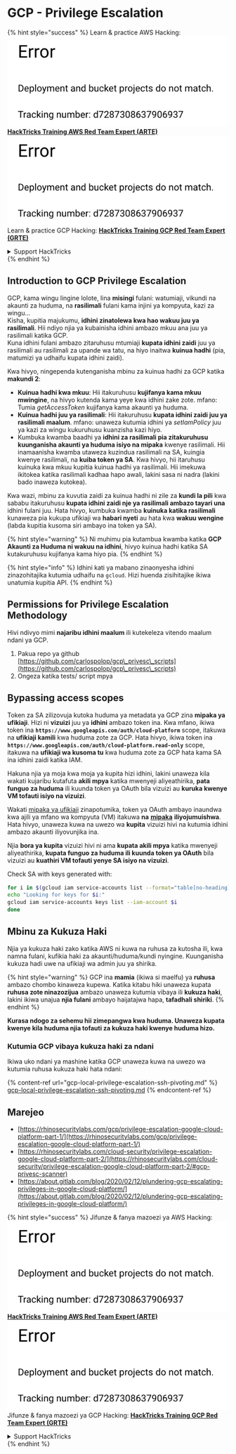 # GCP - Privilege Escalation

{% hint style="success" %}
Learn & practice AWS Hacking:<img src="../../../.gitbook/assets/image (1) (1).png" alt="" data-size="line">[**HackTricks Training AWS Red Team Expert (ARTE)**](https://training.hacktricks.xyz/courses/arte)<img src="../../../.gitbook/assets/image (1) (1).png" alt="" data-size="line">\
Learn & practice GCP Hacking: <img src="../../../.gitbook/assets/image (2).png" alt="" data-size="line">[**HackTricks Training GCP Red Team Expert (GRTE)**<img src="../../../.gitbook/assets/image (2).png" alt="" data-size="line">](https://training.hacktricks.xyz/courses/grte)

<details>

<summary>Support HackTricks</summary>

* Check the [**subscription plans**](https://github.com/sponsors/carlospolop)!
* **Join the** 💬 [**Discord group**](https://discord.gg/hRep4RUj7f) or the [**telegram group**](https://t.me/peass) or **follow** us on **Twitter** 🐦 [**@hacktricks\_live**](https://twitter.com/hacktricks\_live)**.**
* **Share hacking tricks by submitting PRs to the** [**HackTricks**](https://github.com/carlospolop/hacktricks) and [**HackTricks Cloud**](https://github.com/carlospolop/hacktricks-cloud) github repos.

</details>
{% endhint %}

## Introduction to GCP Privilege Escalation <a href="#introduction-to-gcp-privilege-escalation" id="introduction-to-gcp-privilege-escalation"></a>

GCP, kama wingu lingine lolote, lina **misingi** fulani: watumiaji, vikundi na akaunti za huduma, na **rasilimali** fulani kama injini ya kompyuta, kazi za wingu…\
Kisha, kupitia majukumu, **idhini zinatolewa kwa hao wakuu juu ya rasilimali**. Hii ndiyo njia ya kubainisha idhini ambazo mkuu ana juu ya rasilimali katika GCP.\
Kuna idhini fulani ambazo zitaruhusu mtumiaji **kupata idhini zaidi** juu ya rasilimali au rasilimali za upande wa tatu, na hiyo inaitwa **kuinua hadhi** (pia, matumizi ya udhaifu kupata idhini zaidi).

Kwa hivyo, ningependa kutenganisha mbinu za kuinua hadhi za GCP katika **makundi 2**:

* **Kuinua hadhi kwa mkuu**: Hii itakuruhusu **kujifanya kama mkuu mwingine**, na hivyo kutenda kama yeye kwa idhini zake zote. mfano: Tumia _getAccessToken_ kujifanya kama akaunti ya huduma.
* **Kuinua hadhi juu ya rasilimali**: Hii itakuruhusu **kupata idhini zaidi juu ya rasilimali maalum**. mfano: unaweza kutumia idhini ya _setIamPolicy_ juu ya kazi za wingu kukuruhusu kuanzisha kazi hiyo.
* Kumbuka kwamba baadhi ya **idhini za rasilimali pia zitakuruhusu kuunganisha akaunti ya huduma isiyo na mipaka** kwenye rasilimali. Hii inamaanisha kwamba utaweza kuzindua rasilimali na SA, kuingia kwenye rasilimali, na **kuiba token ya SA**. Kwa hivyo, hii itaruhusu kuinuka kwa mkuu kupitia kuinua hadhi ya rasilimali. Hii imekuwa ikitokea katika rasilimali kadhaa hapo awali, lakini sasa ni nadra (lakini bado inaweza kutokea).

Kwa wazi, mbinu za kuvutia zaidi za kuinua hadhi ni zile za **kundi la pili** kwa sababu itakuruhusu **kupata idhini zaidi nje ya rasilimali ambazo tayari una** idhini fulani juu. Hata hivyo, kumbuka kwamba **kuinuka katika rasilimali** kunaweza pia kukupa ufikiaji wa **habari nyeti** au hata kwa **wakuu wengine** (labda kupitia kusoma siri ambayo ina token ya SA).

{% hint style="warning" %}
Ni muhimu pia kutambua kwamba katika **GCP Akaunti za Huduma ni wakuu na idhini**, hivyo kuinua hadhi katika SA kutakuruhusu kujifanya kama hiyo pia.
{% endhint %}

{% hint style="info" %}
Idhini kati ya mabano zinaonyesha idhini zinazohitajika kutumia udhaifu na `gcloud`. Hizi huenda zisihitajike ikiwa unatumia kupitia API.
{% endhint %}

## Permissions for Privilege Escalation Methodology

Hivi ndivyo mimi **najaribu idhini maalum** ili kutekeleza vitendo maalum ndani ya GCP.

1. Pakua repo ya github [https://github.com/carlospolop/gcp\_privesc\_scripts](https://github.com/carlospolop/gcp\_privesc\_scripts)
2. Ongeza katika tests/ script mpya

## Bypassing access scopes <a href="#bypassing-access-scopes" id="bypassing-access-scopes"></a>

Token za SA zilizovuja kutoka huduma ya metadata ya GCP zina **mipaka ya ufikiaji**. Hizi ni **vizuizi** juu ya **idhini** ambazo token ina. Kwa mfano, ikiwa token ina **`https://www.googleapis.com/auth/cloud-platform`** scope, itakuwa na **ufikiaji kamili** kwa huduma zote za GCP. Hata hivyo, ikiwa token ina **`https://www.googleapis.com/auth/cloud-platform.read-only`** scope, itakuwa na **ufikiaji wa kusoma tu** kwa huduma zote za GCP hata kama SA ina idhini zaidi katika IAM.

Hakuna njia ya moja kwa moja ya kupita hizi idhini, lakini unaweza kila wakati kujaribu kutafuta **akili mpya** katika mwenyeji aliyeathirika, **pata funguo za huduma** ili kuunda token ya OAuth bila vizuizi au **kuruka kwenye VM tofauti isiyo na vizuizi**.

Wakati [mipaka ya ufikiaji](https://cloud.google.com/compute/docs/access/service-accounts#accesscopesiam) zinapotumika, token ya OAuth ambayo inaundwa kwa ajili ya mfano wa kompyuta (VM) itakuwa **na** [**mipaka**](https://oauth.net/2/scope/) **iliyojumuishwa**. Hata hivyo, unaweza kuwa na uwezo wa **kupita** vizuizi hivi na kutumia idhini ambazo akaunti iliyovunjika ina.

Njia **bora ya kupita** vizuizi hivi ni ama **kupata akili mpya** katika mwenyeji aliyeathirika, **kupata funguo za huduma ili kuunda token ya OAuth** bila vizuizi au **kuathiri VM tofauti yenye SA isiyo na vizuizi**.

Check SA with keys generated with:
```bash
for i in $(gcloud iam service-accounts list --format="table[no-heading](email)"); do
echo "Looking for keys for $i:"
gcloud iam service-accounts keys list --iam-account $i
done
```
## Mbinu za Kukuza Haki

Njia ya kukuza haki zako katika AWS ni kuwa na ruhusa za kutosha ili, kwa namna fulani, kufikia haki za akaunti/huduma/kundi nyingine. Kuunganisha kukuza hadi uwe na ufikiaji wa admin juu ya shirika.

{% hint style="warning" %}
GCP ina **mamia** (ikiwa si maelfu) ya **ruhusa** ambazo chombo kinaweza kupewa. Katika kitabu hiki unaweza kupata **ruhusa zote ninazozijua** ambazo unaweza kutumia vibaya ili **kukuza haki**, lakini ikiwa unajua **njia fulani** ambayo haijatajwa hapa, **tafadhali shiriki**.
{% endhint %}

**Kurasa ndogo za sehemu hii zimepangwa kwa huduma. Unaweza kupata kwenye kila huduma njia tofauti za kukuza haki kwenye huduma hizo.**

### Kutumia GCP vibaya kukuza haki za ndani

Ikiwa uko ndani ya mashine katika GCP unaweza kuwa na uwezo wa kutumia ruhusa kukuza haki hata ndani:

{% content-ref url="gcp-local-privilege-escalation-ssh-pivoting.md" %}
[gcp-local-privilege-escalation-ssh-pivoting.md](gcp-local-privilege-escalation-ssh-pivoting.md)
{% endcontent-ref %}

## Marejeo

* [https://rhinosecuritylabs.com/gcp/privilege-escalation-google-cloud-platform-part-1/](https://rhinosecuritylabs.com/gcp/privilege-escalation-google-cloud-platform-part-1/)
* [https://rhinosecuritylabs.com/cloud-security/privilege-escalation-google-cloud-platform-part-2/](https://rhinosecuritylabs.com/cloud-security/privilege-escalation-google-cloud-platform-part-2/#gcp-privesc-scanner)
* [https://about.gitlab.com/blog/2020/02/12/plundering-gcp-escalating-privileges-in-google-cloud-platform/](https://about.gitlab.com/blog/2020/02/12/plundering-gcp-escalating-privileges-in-google-cloud-platform/)

{% hint style="success" %}
Jifunze & fanya mazoezi ya AWS Hacking:<img src="../../../.gitbook/assets/image (1) (1).png" alt="" data-size="line">[**HackTricks Training AWS Red Team Expert (ARTE)**](https://training.hacktricks.xyz/courses/arte)<img src="../../../.gitbook/assets/image (1) (1).png" alt="" data-size="line">\
Jifunze & fanya mazoezi ya GCP Hacking: <img src="../../../.gitbook/assets/image (2).png" alt="" data-size="line">[**HackTricks Training GCP Red Team Expert (GRTE)**<img src="../../../.gitbook/assets/image (2).png" alt="" data-size="line">](https://training.hacktricks.xyz/courses/grte)

<details>

<summary>Support HackTricks</summary>

* Angalia [**mpango wa usajili**](https://github.com/sponsors/carlospolop)!
* **Jiunge na** 💬 [**kikundi cha Discord**](https://discord.gg/hRep4RUj7f) au [**kikundi cha telegram**](https://t.me/peass) au **tufuatilie** kwenye **Twitter** 🐦 [**@hacktricks\_live**](https://twitter.com/hacktricks\_live)**.**
* **Shiriki mbinu za hacking kwa kuwasilisha PRs kwa** [**HackTricks**](https://github.com/carlospolop/hacktricks) na [**HackTricks Cloud**](https://github.com/carlospolop/hacktricks-cloud) repos za github.

</details>
{% endhint %}
